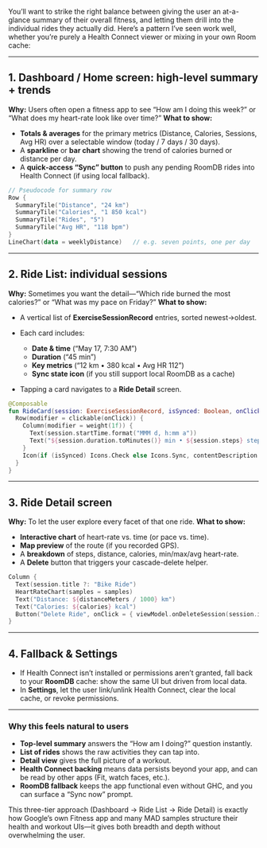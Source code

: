 You’ll want to strike the right balance between giving the user an at-a-glance summary of their overall fitness, and letting them drill into the individual rides they actually did. Here’s a pattern I’ve seen work well, whether you’re purely a Health Connect viewer or mixing in your own Room cache:

---

## 1. Dashboard / Home screen: high-level summary + trends

**Why:** Users often open a fitness app to see “How am I doing this week?” or “What does my heart-rate look like over time?”
**What to show:**

* **Totals & averages** for the primary metrics (Distance, Calories, Sessions, Avg HR) over a selectable window (today / 7 days / 30 days).
* A **sparkline** or **bar chart** showing the trend of calories burned or distance per day.
* A **quick‐access “Sync” button** to push any pending RoomDB rides into Health Connect (if using local fallback).

```kotlin
// Pseudocode for summary row
Row {
  SummaryTile("Distance", "24 km")
  SummaryTile("Calories", "1 850 kcal")
  SummaryTile("Rides", "5")
  SummaryTile("Avg HR", "118 bpm")
}
LineChart(data = weeklyDistance)   // e.g. seven points, one per day
```

---

## 2. Ride List: individual sessions

**Why:** Sometimes you want the detail—“Which ride burned the most calories?” or “What was my pace on Friday?”
**What to show:**

* A vertical list of **ExerciseSessionRecord** entries, sorted newest→oldest.
* Each card includes:

    * **Date & time** (“May 17, 7:30 AM”)
    * **Duration** (“45 min”)
    * **Key metrics** (“12 km • 380 kcal • Avg HR 112”)
    * **Sync state icon** (if you still support local RoomDB as a cache)
* Tapping a card navigates to a **Ride Detail** screen.

```kotlin
@Composable
fun RideCard(session: ExerciseSessionRecord, isSynced: Boolean, onClick: ()->Unit) {
  Row(modifier = clickable(onClick)) {
    Column(modifier = weight(1f)) {
      Text(session.startTime.format("MMM d, h:mm a"))
      Text("${session.duration.toMinutes()} min • ${session.steps} steps")
    }
    Icon(if (isSynced) Icons.Check else Icons.Sync, contentDescription = null)
  }
}
```

---

## 3. Ride Detail screen

**Why:** To let the user explore every facet of that one ride.
**What to show:**

* **Interactive chart** of heart-rate vs. time (or pace vs. time).
* **Map preview** of the route (if you recorded GPS).
* A **breakdown** of steps, distance, calories, min/max/avg heart-rate.
* A **Delete** button that triggers your cascade-delete helper.

```kotlin
Column {
  Text(session.title ?: "Bike Ride")
  HeartRateChart(samples = samples)
  Text("Distance: ${distanceMeters / 1000} km")
  Text("Calories: ${calories} kcal")
  Button("Delete Ride", onClick = { viewModel.onDeleteSession(session.id) })
}
```

---

## 4. Fallback & Settings

* If Health Connect isn’t installed or permissions aren’t granted, fall back to your **RoomDB** cache: show the same UI but driven from local data.
* In **Settings**, let the user link/unlink Health Connect, clear the local cache, or revoke permissions.

---

### Why this feels natural to users

* **Top-level summary** answers the “How am I doing?” question instantly.
* **List of rides** shows the raw activities they can tap into.
* **Detail view** gives the full picture of a workout.
* **Health Connect backing** means data persists beyond your app, and can be read by other apps (Fit, watch faces, etc.).
* **RoomDB fallback** keeps the app functional even without GHC, and you can surface a “Sync now” prompt.

This three-tier approach (Dashboard → Ride List → Ride Detail) is exactly how Google’s own Fitness app and many MAD samples structure their health and workout UIs—it gives both breadth and depth without overwhelming the user.
